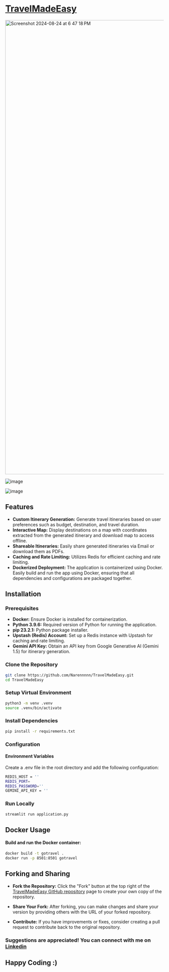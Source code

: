 # [TravelMadeEasy](https://travelmadeeasy.streamlit.app/)
<img width="1440" alt="Screenshot 2024-08-24 at 6 47 18 PM" src="https://github.com/user-attachments/assets/f06e82b3-f14c-4ee2-9a59-04b8ecc2d74b">

![image](https://github.com/user-attachments/assets/f4bc9951-cc8f-48f0-a832-005139878f81)

![image](https://github.com/user-attachments/assets/16dc17bf-f0cb-40f5-9317-36d2b0be6b28)


## Features

- **Custom Itinerary Generation:** Generate travel itineraries based on user preferences such as budget, destination, and travel duration.
- **Interactive Map:** Display destinations on a map with coordinates extracted from the generated itinerary and download map to access offline.
- **Shareable Itineraries:** Easily share generated itineraries via Email or download them as PDFs.
- **Caching and Rate Limiting:** Utilizes Redis for efficient caching and rate limiting.
- **Dockerized Deployment:** The application is containerized using Docker. Easily build and run the app using Docker, ensuring that all dependencies and configurations are packaged together.

## Installation
### Prerequisites

- **Docker:** Ensure Docker is installed for containerization.
- **Python 3.9.6:** Required version of Python for running the application.
- **pip 23.2.1:** Python package installer.
- **Upstash (Redis) Account:** Set up a Redis instance with Upstash for caching and rate limiting.
- **Gemini API Key:** Obtain an API key from Google Generative AI (Gemini 1.5) for itinerary generation.


### Clone the Repository

```bash
git clone https://github.com/Narennnnn/TravelMadeEasy.git
cd TravelMadeEasy
```

### Setup Virtual Environment
```bash
python3 -m venv .venv
source .venv/bin/activate
```

### Install Dependencies
```bash
pip install -r requirements.txt
```

### Configuration
#### Environment Variables
Create a .env file in the root directory and add the following configuration:
```bash
REDIS_HOST = ''
REDIS_PORT=
REDIS_PASSWORD=''
GEMINI_API_KEY = ''
```

### Run Locally
```bash
streamlit run application.py
```

## Docker Usage
#### Build and run the Docker container:
```bash
docker build -t gotravel .
docker run -p 8501:8501 gotravel
```

## Forking and Sharing

- **Fork the Repository:** Click the "Fork" button at the top right of the [TravelMadeEasy GitHub repository](https://github.com/Narennnnn/TravelMadeEasy) page to create your own copy of the repository.

- **Share Your Fork:** After forking, you can make changes and share your version by providing others with the URL of your forked repository.

- **Contribute:** If you have improvements or fixes, consider creating a pull request to contribute back to the original repository.


### Suggestions are appreciated! You can connect with me on [Linkedin](https://www.linkedin.com/in/narendra-maurya-01/)

## Happy Coding :)
